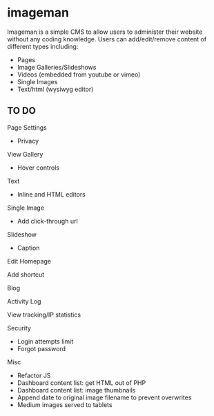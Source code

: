# imageman

Imageman is a simple CMS to allow users to administer their website without any coding knowledge. Users can add/edit/remove content of different types including:
- Pages
- Image Galleries/Slideshows
- Videos (embedded from youtube or vimeo)
- Single Images
- Text/html (wysiwyg editor)

## TO DO

Page Settings
- Privacy

View Gallery
- Hover controls

Text
- Inline and HTML editors

Single Image
- Add click-through url

Slideshow
- Caption

Edit Homepage

Add shortcut

Blog

Activity Log

View tracking/IP statistics

Security
- Login attempts limit
- Forgot password

Misc
- Refactor JS
- Dashboard content list: get HTML out of PHP
- Dashboard content list: image thumbnails
- Append date to original image filename to prevent overwrites
- Medium images served to tablets
